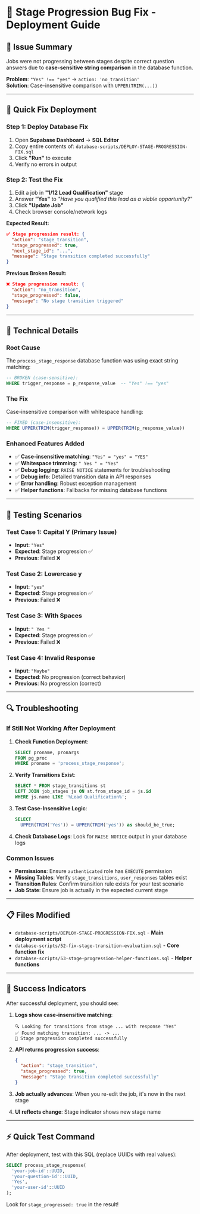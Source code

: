 # 🚀 Stage Progression Bug Fix - Deployment Guide

## 🐛 Issue Summary
Jobs were not progressing between stages despite correct question answers due to **case-sensitive string comparison** in the database function.

**Problem**: `"Yes" !== "yes"` → `action: 'no_transition'`  
**Solution**: Case-insensitive comparison with `UPPER(TRIM(...))`

---

## 🎯 Quick Fix Deployment

### Step 1: Deploy Database Fix
1. Open **Supabase Dashboard** → **SQL Editor**
2. Copy entire contents of: `database-scripts/DEPLOY-STAGE-PROGRESSION-FIX.sql`
3. Click **"Run"** to execute
4. Verify no errors in output

### Step 2: Test the Fix
1. Edit a job in **"1/12 Lead Qualification"** stage
2. Answer **"Yes"** to *"Have you qualified this lead as a viable opportunity?"*
3. Click **"Update Job"**
4. Check browser console/network logs

**Expected Result:**
```json
✅ Stage progression result: {
  "action": "stage_transition",
  "stage_progressed": true,
  "next_stage_id": "...",
  "message": "Stage transition completed successfully"
}
```

**Previous Broken Result:**
```json
❌ Stage progression result: {
  "action": "no_transition", 
  "stage_progressed": false,
  "message": "No stage transition triggered"
}
```

---

## 🔧 Technical Details

### Root Cause
The `process_stage_response` database function was using exact string matching:
```sql
-- BROKEN (case-sensitive):
WHERE trigger_response = p_response_value  -- "Yes" !== "yes"
```

### The Fix
Case-insensitive comparison with whitespace handling:
```sql
-- FIXED (case-insensitive):
WHERE UPPER(TRIM(trigger_response)) = UPPER(TRIM(p_response_value))
```

### Enhanced Features Added
- ✅ **Case-insensitive matching**: `"Yes" = "yes" = "YES"`
- ✅ **Whitespace trimming**: `" Yes " = "Yes"`  
- ✅ **Debug logging**: `RAISE NOTICE` statements for troubleshooting
- ✅ **Debug info**: Detailed transition data in API responses
- ✅ **Error handling**: Robust exception management
- ✅ **Helper functions**: Fallbacks for missing database functions

---

## 🧪 Testing Scenarios

### Test Case 1: Capital Y (Primary Issue)
- **Input**: `"Yes"`
- **Expected**: Stage progression ✅
- **Previous**: Failed ❌

### Test Case 2: Lowercase y  
- **Input**: `"yes"`
- **Expected**: Stage progression ✅
- **Previous**: Failed ❌

### Test Case 3: With Spaces
- **Input**: `" Yes "`
- **Expected**: Stage progression ✅
- **Previous**: Failed ❌

### Test Case 4: Invalid Response
- **Input**: `"Maybe"`
- **Expected**: No progression (correct behavior)
- **Previous**: No progression (correct)

---

## 🔍 Troubleshooting

### If Still Not Working After Deployment

1. **Check Function Deployment**:
   ```sql
   SELECT proname, pronargs 
   FROM pg_proc 
   WHERE proname = 'process_stage_response';
   ```

2. **Verify Transitions Exist**:
   ```sql
   SELECT * FROM stage_transitions st
   LEFT JOIN job_stages js ON st.from_stage_id = js.id
   WHERE js.name LIKE '%Lead Qualification%';
   ```

3. **Test Case-Insensitive Logic**:
   ```sql
   SELECT 
     UPPER(TRIM('Yes')) = UPPER(TRIM('yes')) as should_be_true;
   ```

4. **Check Database Logs**: Look for `RAISE NOTICE` output in your database logs

### Common Issues
- **Permissions**: Ensure `authenticated` role has `EXECUTE` permission
- **Missing Tables**: Verify `stage_transitions`, `user_responses` tables exist  
- **Transition Rules**: Confirm transition rule exists for your test scenario
- **Job State**: Ensure job is actually in the expected current stage

---

## 📋 Files Modified

- `database-scripts/DEPLOY-STAGE-PROGRESSION-FIX.sql` - **Main deployment script**
- `database-scripts/52-fix-stage-transition-evaluation.sql` - **Core function fix**
- `database-scripts/53-stage-progression-helper-functions.sql` - **Helper functions**

---

## 🎉 Success Indicators

After successful deployment, you should see:

1. **Logs show case-insensitive matching**:
   ```
   🔍 Looking for transitions from stage ... with response "Yes"
   ✅ Found matching transition: ... -> ...
   🎉 Stage progression completed successfully
   ```

2. **API returns progression success**:
   ```json
   {
     "action": "stage_transition",
     "stage_progressed": true,
     "message": "Stage transition completed successfully"
   }
   ```

3. **Job actually advances**: When you re-edit the job, it's now in the next stage

4. **UI reflects change**: Stage indicator shows new stage name

---

## ⚡ Quick Test Command

After deployment, test with this SQL (replace UUIDs with real values):
```sql
SELECT process_stage_response(
  'your-job-id'::UUID,
  'your-question-id'::UUID, 
  'Yes',
  'your-user-id'::UUID
);
```

Look for `stage_progressed: true` in the result!